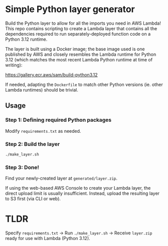 # Simple Python layer generator

Build the Python layer to allow for all the imports you need in AWS Lambda! This repo contains scripting to create a Lambda layer that contains all the dependencies required to run separately-deployed function code on a Python 3.12 runtime.

The layer is built using a Docker image; the base image used is one published by AWS and closely resembles the Lambda runtime for Python 3.12 (which matches the most recent Lambda Python runtime at time of writing):

https://gallery.ecr.aws/sam/build-python3.12

If needed, adapting the `Dockerfile` to match other Python versions (ie. other Lambda runtimes) should be trivial.

## Usage

### Step 1: Defining required Python packages
Modify `requirements.txt` as needed.

### Step 2: Build the layer
```sh
./make_layer.sh
```

### Step 3: Done!

Find your newly-created layer at `generated/layer.zip`.

If using the web-based AWS Console to create your Lambda layer, the direct upload limit is usually insufficient. Instead, upload the resulting layer to S3 first (via CLI or web).


# TLDR
Specify `requirements.txt` -> Run `./make_layer.sh` -> Receive `layer.zip` ready for use with Lambda (Python 3.12).